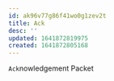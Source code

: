 ```yaml
---
id: ak96v77g86f41wo0g1zev2t
title: Ack
desc: ''
updated: 1641872819975
created: 1641872805168
---
```



`Ack`nowledgement Packet
